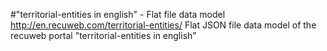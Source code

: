 #"territorial-entities in english" - Flat file data model
http://en.recuweb.com/territorial-entities/
Flat JSON file data model of the recuweb portal "territorial-entities in english"
